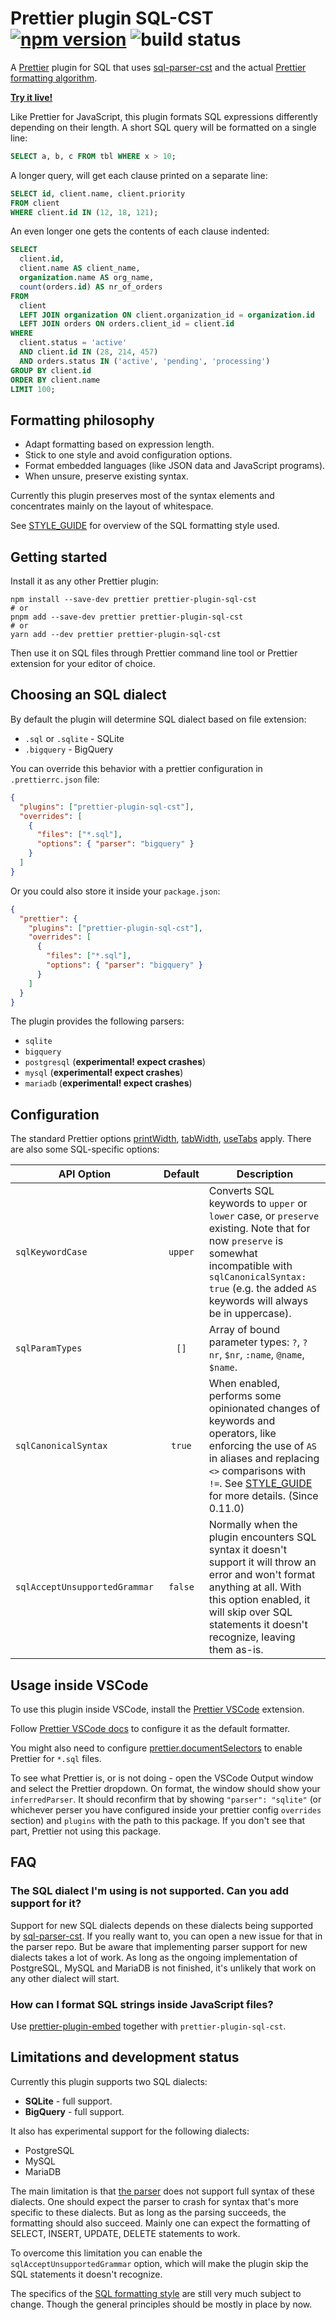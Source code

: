 # Prettier plugin SQL-CST [![npm version](https://img.shields.io/npm/v/prettier-plugin-sql-cst)](https://www.npmjs.com/package/prettier-plugin-sql-cst) ![build status](https://github.com/nene/prettier-plugin-sql-cst/actions/workflows/build.yml/badge.svg)

A [Prettier][] plugin for SQL that uses [sql-parser-cst][] and the
actual [Prettier formatting algorithm][wadler-prettier].

**[Try it live!][live]**

Like Prettier for JavaScript,
this plugin formats SQL expressions differently depending on their length.
A short SQL query will be formatted on a single line:

```sql
SELECT a, b, c FROM tbl WHERE x > 10;
```

A longer query, will get each clause printed on a separate line:

```sql
SELECT id, client.name, client.priority
FROM client
WHERE client.id IN (12, 18, 121);
```

An even longer one gets the contents of each clause indented:

```sql
SELECT
  client.id,
  client.name AS client_name,
  organization.name AS org_name,
  count(orders.id) AS nr_of_orders
FROM
  client
  LEFT JOIN organization ON client.organization_id = organization.id
  LEFT JOIN orders ON orders.client_id = client.id
WHERE
  client.status = 'active'
  AND client.id IN (28, 214, 457)
  AND orders.status IN ('active', 'pending', 'processing')
GROUP BY client.id
ORDER BY client.name
LIMIT 100;
```

## Formatting philosophy

- Adapt formatting based on expression length.
- Stick to one style and avoid configuration options.
- Format embedded languages (like JSON data and JavaScript programs).
- When unsure, preserve existing syntax.

Currently this plugin preserves most of the syntax elements
and concentrates mainly on the layout of whitespace.

See [STYLE_GUIDE][] for overview of the SQL formatting style used.

## Getting started

Install it as any other Prettier plugin:

```
npm install --save-dev prettier prettier-plugin-sql-cst
# or
pnpm add --save-dev prettier prettier-plugin-sql-cst
# or
yarn add --dev prettier prettier-plugin-sql-cst
```

Then use it on SQL files through Prettier command line tool or Prettier extension
for your editor of choice.

## Choosing an SQL dialect

By default the plugin will determine SQL dialect based on file extension:

- `.sql` or `.sqlite` - SQLite
- `.bigquery` - BigQuery

You can override this behavior with a prettier configuration in `.prettierrc.json` file:

```json
{
  "plugins": ["prettier-plugin-sql-cst"],
  "overrides": [
    {
      "files": ["*.sql"],
      "options": { "parser": "bigquery" }
    }
  ]
}
```

Or you could also store it inside your `package.json`:

```json
{
  "prettier": {
    "plugins": ["prettier-plugin-sql-cst"],
    "overrides": [
      {
        "files": ["*.sql"],
        "options": { "parser": "bigquery" }
      }
    ]
  }
}
```

The plugin provides the following parsers:

- `sqlite`
- `bigquery`
- `postgresql` (**experimental! expect crashes**)
- `mysql` (**experimental! expect crashes**)
- `mariadb` (**experimental! expect crashes**)

## Configuration

The standard Prettier options [printWidth][], [tabWidth][], [useTabs][] apply.
There are also some SQL-specific options:

| API Option                    | Default | Description                                                                                                                                                                                                                     |
| ----------------------------- | :-----: | ------------------------------------------------------------------------------------------------------------------------------------------------------------------------------------------------------------------------------- |
| `sqlKeywordCase`              | `upper` | Converts SQL keywords to `upper` or `lower` case, or `preserve` existing. Note that for now `preserve` is somewhat incompatible with `sqlCanonicalSyntax: true` (e.g. the added `AS` keywords will always be in uppercase).     |
| `sqlParamTypes`               |  `[]`   | Array of bound parameter types: `?`, `?nr`, `$nr`, `:name`, `@name`, `$name`.                                                                                                                                                   |
| `sqlCanonicalSyntax`          | `true`  | When enabled, performs some opinionated changes of keywords and operators, like enforcing the use of `AS` in aliases and replacing `<>` comparisons with `!=`. See [STYLE_GUIDE][] for more details. (Since 0.11.0)             |
| `sqlAcceptUnsupportedGrammar` | `false` | Normally when the plugin encounters SQL syntax it doesn't support it will throw an error and won't format anything at all. With this option enabled, it will skip over SQL statements it doesn't recognize, leaving them as-is. |

## Usage inside VSCode

To use this plugin inside VSCode,
install the [Prettier VSCode](https://github.com/prettier/prettier-vscode?tab=readme-ov-file#installation) extension.

Follow [Prettier VSCode docs](https://github.com/prettier/prettier-vscode?tab=readme-ov-file#default-formatter)
to configure it as the default formatter.

You might also need to configure
[prettier.documentSelectors](https://github.com/prettier/prettier-vscode?tab=readme-ov-file#prettierdocumentselectors)
to enable Prettier for `*.sql` files.

To see what Prettier is, or is not doing - open the VSCode Output window and select the Prettier dropdown.
On format, the window should show your `inferredParser`. It should reconfirm that by showing `"parser": "sqlite"`
(or whichever perser you have configured inside your prettier config `overrides` section)
and `plugins` with the path to this package. If you don't see that part, Prettier not using this package.

## FAQ

### The SQL dialect I'm using is not supported. Can you add support for it?

Support for new SQL dialects depends on these dialects being supported by [sql-parser-cst][].
If you really want to, you can open a new issue for that in the parser repo.
But be aware that implementing parser support for new dialects takes a lot of work.
As long as the ongoing implementation of PostgreSQL, MySQL and MariaDB is not finished,
it's unlikely that work on any other dialect will start.

### How can I format SQL strings inside JavaScript files?

Use [prettier-plugin-embed][] together with `prettier-plugin-sql-cst`.

## Limitations and development status

Currently this plugin supports two SQL dialects:

- **SQLite** - full support.
- **BigQuery** - full support.

It also has experimental support for the following dialects:

- PostgreSQL
- MySQL
- MariaDB

The main limitation is that [the parser][sql-parser-cst] does not support full syntax of
these dialects. One should expect the parser to crash for syntax that's more specific to
these dialects. But as long as the parsing succeeds, the formatting should also succeed.
Mainly one can expect the formatting of SELECT, INSERT, UPDATE, DELETE statements to work.

To overcome this limitation you can enable the `sqlAcceptUnsupportedGrammar` option,
which will make the plugin skip the SQL statements it doesn't recognize.

The specifics of the [SQL formatting style][STYLE_GUIDE] are still very much subject to change.
Though the general principles should be mostly in place by now.

[prettier]: https://prettier.io/
[live]: https://nene.github.io/prettier-sql-playground/
[printWidth]: https://prettier.io/docs/en/options.html#print-width
[tabWidth]: https://prettier.io/docs/en/options.html#tab-width
[useTabs]: https://prettier.io/docs/en/options.html#tabs
[sql-parser-cst]: https://github.com/nene/sql-parser-cst
[wadler-prettier]: http://homepages.inf.ed.ac.uk/wadler/papers/prettier/prettier.pdf
[prettier-plugin-embed]: https://github.com/Sec-ant/prettier-plugin-embed
[STYLE_GUIDE]: ./STYLE_GUIDE.md
